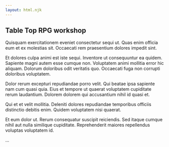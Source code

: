 ```yaml
---
layout: html.njk
---
```


## Table Top RPG workshop

Quisquam exercitationem eveniet consectetur sequi ut. Quas enim officia eum et ex molestias sit. Occaecati rem praesentium dolores impedit sint.

Et dolores culpa animi est iste sequi. Inventore ut consequuntur ea quidem. Sapiente magni autem esse cumque non. Voluptatem animi mollitia error hic aliquam. Dolorum doloribus odit veritatis quo. Occaecati fuga non corrupti doloribus voluptatem.

Dolor rerum excepturi repudiandae porro velit. Qui beatae ipsa sapiente nam cum quasi quia. Eius et tempore ut quaerat voluptatem cupiditate rerum laudantium. Dolorem dolorem qui accusantium nihil id quasi et.

Qui et et velit mollitia. Deleniti dolores repudiandae temporibus officiis distinctio debitis enim. Quidem voluptatem nisi quaerat.

Et eum dolor ut. Rerum consequatur suscipit reiciendis. Sed itaque cumque nihil aut nulla similique cupiditate. Reprehenderit maiores repellendus voluptas voluptatem id.

...
